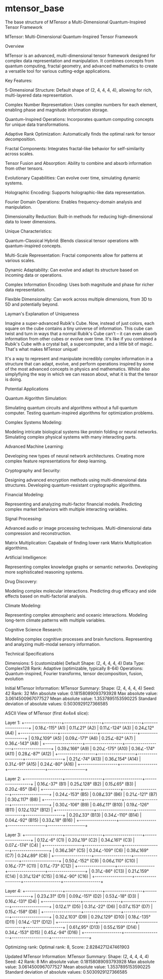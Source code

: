 # mtensor_base

The base structure of MTensor a Multi-Dimensional Quantum-Inspired Tensor Framework

MTensor: Multi-Dimensional Quantum-Inspired Tensor Framework

Overview

MTensor is an advanced, multi-dimensional tensor framework designed for complex data representation and manipulation. 
It combines concepts from quantum computing, fractal geometry, and advanced mathematics to create a versatile tool for various cutting-edge applications.

Key Features:

5-Dimensional Structure: Default shape of (2, 4, 4, 4, 4), allowing for rich, multi-layered data representation.

Complex Number Representation: Uses complex numbers for each element, enabling phase and magnitude information storage.

Quantum-Inspired Operations: Incorporates quantum computing concepts for unique data transformations.

Adaptive Rank Optimization: Automatically finds the optimal rank for tensor decomposition.

Fractal Components: Integrates fractal-like behavior for self-similarity across scales.

Tensor Fusion and Absorption: Ability to combine and absorb information from other tensors.

Evolutionary Capabilities: Can evolve over time, simulating dynamic systems.

Holographic Encoding: Supports holographic-like data representation.

Fourier Domain Operations: Enables frequency-domain analysis and manipulation.

Dimensionality Reduction: Built-in methods for reducing high-dimensional data to lower dimensions.


Unique Characteristics:

Quantum-Classical Hybrid: Blends classical tensor operations with quantum-inspired concepts.

Multi-Scale Representation: Fractal components allow for patterns at various scales.

Dynamic Adaptability: Can evolve and adapt its structure based on incoming data or operations.

Complex Information Encoding: Uses both magnitude and phase for richer data representation.

Flexible Dimensionality: Can work across multiple dimensions, from 3D to 5D and potentially beyond.

Layman's Explanation of Uniqueness

Imagine a super-advanced Rubik's Cube. Now, instead of just colors, each square on the cube contains a tiny universe of information. This cube can twist and turn in ways that a normal Rubik's Cube can't – it can even absorb information from other cubes or evolve over time. It's like if you combined a Rubik's Cube with a crystal ball, a supercomputer, and a little bit of magic. That's what makes MTensor unique!

It's a way to represent and manipulate incredibly complex information in a structure that can adapt, evolve, and perform operations inspired by some of the most advanced concepts in physics and mathematics.
Whilst also simplyfiying the way in which we can reason about, what it is that the tensor is doing.

Potential Applications

Quantum Algorithm Simulation:

Simulating quantum circuits and algorithms without a full quantum computer.
Testing quantum-inspired algorithms for optimization problems.


Complex Systems Modeling:

Modeling intricate biological systems like protein folding or neural networks.
Simulating complex physical systems with many interacting parts.


Advanced Machine Learning:

Developing new types of neural network architectures.
Creating more complex feature representations for deep learning.


Cryptography and Security:

Designing advanced encryption methods using multi-dimensional data structures.
Developing quantum-resistant cryptographic algorithms.


Financial Modeling:

Representing and analyzing multi-factor financial models.
Predicting complex market behaviors with multiple interacting variables.


Signal Processing:

Advanced audio or image processing techniques.
Multi-dimensional data compression and reconstruction.


Matrix Multiplication:
Capabale of finding lower rank Matrix Multiplication algorithims.

Artificial Intelligence:

Representing complex knowledge graphs or semantic networks.
Developing more sophisticated reasoning systems.


Drug Discovery:

Modeling complex molecular interactions.
Predicting drug efficacy and side effects based on multi-factorial analysis.


Climate Modeling:

Representing complex atmospheric and oceanic interactions.
Modeling long-term climate patterns with multiple variables.


Cognitive Science Research:

Modeling complex cognitive processes and brain functions.
Representing and analyzing multi-modal sensory information.



Technical Specifications

Dimensions: 5 (customizable)
Default Shape: (2, 4, 4, 4, 4)
Data Type: Complex128
Rank: Adaptive (optimizable, typically 8-64)
Operations: Quantum-inspired, Fourier transforms, tensor decomposition, fusion, evolution

Initial MTensor Information:
MTensor Summary:
Shape: (2, 4, 4, 4, 4)
Seed: 42
Rank: 32
Min absolute value: 0.18158089093793928
Max absolute value: 3.0614500967077527
Mean absolute value: 1.3537895153590225
Standard deviation of absolute values: 0.5030929127366585

ASCII View of MTensor (first 4x4x4 slice):

Layer 1:
+-------------------+-------------------+-------------------+-------------------+
| 0.18∠-115° (A1) | 0.11∠21° (A2) | 0.11∠-124° (A3) | 0.24∠12° (A4) |
+-------------------+-------------------+-------------------+-------------------+
| 0.19∠109° (A5) | 0.09∠-171° (A6) | 0.25∠-82° (A7) | 0.36∠-143° (A8) |
+-------------------+-------------------+-------------------+-------------------+
| 0.39∠166° (A9) | 0.20∠-175° (A10) | 0.36∠-174° (A11) | 0.28∠-87° (A12) |
+-------------------+-------------------+-------------------+-------------------+
| 0.21∠-74° (A13) | 0.36∠154° (A14) | 0.31∠-91° (A15) | 0.24∠-80° (A16) |
+-------------------+-------------------+-------------------+-------------------+

Layer 2:
+-------------------+-------------------+-------------------+-------------------+
| 0.16∠-37° (B1) | 0.25∠128° (B2) | 0.15∠65° (B3) | 0.20∠-85° (B4) |
+-------------------+-------------------+-------------------+-------------------+
| 0.24∠-153° (B5) | 0.08∠33° (B6) | 0.21∠-121° (B7) | 0.30∠117° (B8) |
+-------------------+-------------------+-------------------+-------------------+
| 0.30∠-106° (B9) | 0.46∠11° (B10) | 0.19∠-126° (B11) | 0.12∠132° (B12) |
+-------------------+-------------------+-------------------+-------------------+
| 0.20∠33° (B13) | 0.34∠-110° (B14) | 0.04∠-92° (B15) | 0.33∠18° (B16) |
+-------------------+-------------------+-------------------+-------------------+

Layer 3:
+-------------------+-------------------+-------------------+-------------------+
| 0.12∠-6° (C1) | 0.20∠19° (C2) | 0.34∠161° (C3) | 0.07∠-174° (C4) |
+-------------------+-------------------+-------------------+-------------------+
| 0.36∠36° (C5) | 0.24∠-109° (C6) | 0.38∠169° (C7) | 0.24∠89° (C8) |
+-------------------+-------------------+-------------------+-------------------+
| 0.50∠-152° (C9) | 0.06∠110° (C10) | 0.16∠-77° (C11) | 0.11∠-73° (C12) |
+-------------------+-------------------+-------------------+-------------------+
| 0.31∠-86° (C13) | 0.21∠159° (C14) | 0.31∠124° (C15) | 0.16∠-90° (C16) |
+-------------------+-------------------+-------------------+-------------------+

Layer 4:
+-------------------+-------------------+-------------------+-------------------+
| 0.23∠31° (D1) | 0.09∠-151° (D2) | 0.53∠-18° (D3) | 0.16∠-131° (D4) |
+-------------------+-------------------+-------------------+-------------------+
| 0.12∠1° (D5) | 0.31∠-22° (D6) | 0.07∠153° (D7) | 0.15∠-158° (D8) |
+-------------------+-------------------+-------------------+-------------------+
| 0.32∠103° (D9) | 0.29∠129° (D10) | 0.18∠-135° (D11) | 0.14∠-121° (D12) |
+-------------------+-------------------+-------------------+-------------------+
| 0.61∠95° (D13) | 0.55∠159° (D14) | 0.34∠-153° (D15) | 0.45∠-94° (D16) |
+-------------------+-------------------+-------------------+-------------------+

Optimizing rank:
Optimal rank: 8, Score: 2.8284271247461903

Updated MTensor Information:
MTensor Summary:
Shape: (2, 4, 4, 4, 4)
Seed: 42
Rank: 8
Min absolute value: 0.18158089093793928
Max absolute value: 3.0614500967077527
Mean absolute value: 1.3537895153590225
Standard deviation of absolute values: 0.5030929127366585


